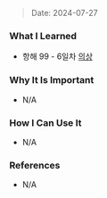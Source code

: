 > Date: 2024-07-27

### What I Learned

- 항해 99 - 6일차 [의상](https://github.com/tjsry0466/algorithm-study/commit/ee30dd33ca5f3d426feebde1363f1a747760a862)

### Why It Is Important

- N/A

### How I Can Use It

- N/A

### References

- N/A

